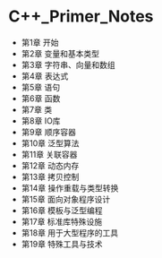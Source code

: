 # C++_Primer_Notes

- 第1章 开始
- 第2章 变量和基本类型
- 第3章 字符串、向量和数组
- 第4章 表达式
- 第5章 语句
- 第6章 函数
- 第7章 类
- 第8章 IO库
- 第9章 顺序容器
- 第10章 泛型算法
- 第11章 关联容器
- 第12章 动态内存
- 第13章 拷贝控制
- 第14章 操作重载与类型转换
- 第15章 面向对象程序设计
- 第16章 模板与泛型编程
- 第17章 标准库特殊设施
- 第18章 用于大型程序的工具
- 第19章 特殊工具与技术
